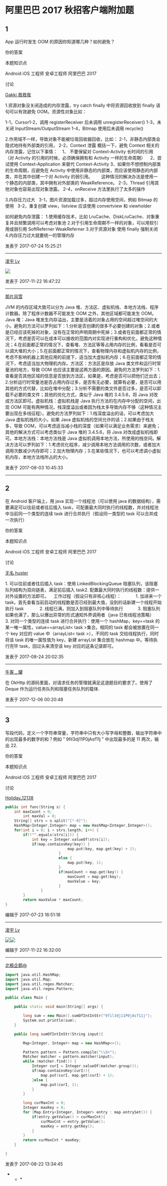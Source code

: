 # 阿里巴巴 2017 秋招客户端附加题

## 1

App 运行时发生 OOM 的原因你知道哪几种？如何避免？

你的答案

本题知识点

Android iOS 工程师 安卓工程师 阿里巴巴 2017

讨论

[Gakki 救救我](https://www.nowcoder.com/profile/1565021)

1.资源对象没关闭造成的内存泄露，try catch finally 中将资源回收放到 finally 语句可以有效避免 OOM。资源性对象比如：

1-1，Cursor1-2，调用 registerReceiver 后未调用 unregisterReceiver()
1-3，未关闭 InputStream/OutputStream
1-4，Bitmap 使用后未调用 recycle()

2.作用域不一样，导致对象不能被垃圾回收器回收，比如：
2-1，非静态内部类会隐式地持有外部类的引用，
2-2，Context 泄露
概括一下，避免 Context 相关的内存泄露，记住以下事情：
   1、 不要保留对 Context-Activity 长时间的引用（对 Activity 的引用的时候，必须确保拥有和 Activity 一样的生命周期）
   2、尝试使用 Context-Application 来替代 Context-Activity 3、如果你不想控制内部类的生命周期，应避免在 Activity 中使用非静态的内部类，而应该使用静态的内部类，并在其中创建一个对 Activity 的弱引用。
      这种情况的解决办法是使用一个静态的内部类，其中拥有对外部类的 WeakReference。
2-3，Thread 引用其他对象也容易出现对象泄露。
2-4，onReceive 方法里执行了太多的操作

3.内存压力过大
  3-1，图片资源加载过多，超过内存使用空间，例如 Bitmap 的使用
  3-2，重复创建 view，listview 应该使用 convertview 和 viewholder

如何避免内存泄露：
1.使用缓存技术，比如 LruCache、DiskLruCache、对象重复并且频繁调用可以考虑对象池
2.对于引用生命周期不一样的对象，可以用软引用或弱引用 SoftReferner WeakReferner
3.对于资源对象 使用 finally 强制关闭
4.内存压力过大就要统一的管理内存

发表于 2017-07-24 15:25:21

* * *

[凌宇 Ly](https://www.nowcoder.com/profile/5226191)

![](img/91c728080e28f03d712835f6e33486da.png)

发表于 2017-11-22 16:47:22

* * *

[那片风雪](https://www.nowcoder.com/profile/1397729)

JVM 的内存区域大致可以分为 Java 堆、方法区、虚拟机栈、本地方法栈、程序计数器。除了程序计数器不可能发生 OOM 之外，其他区域都可能发生 OOM。Java 堆：Java 堆发生内存溢出，主要是活着的对象占用的空间超过堆空间的大小。避免的方法可以罗列如下：1.分析是否创建的很多不必要创建的对象；2.或者是已经应该死掉的对象，没有在正常的声明周期中死掉；3.或者在前面都正常的情况下，考虑是否可以在成本可以接收的范围内对实现进行重构和优化，避免这种情况；4.在前面都正常的情况下，查看堆、方法区等等占用内存的比例，看看是否可以调大堆的大小；5.在前面都正常的情况下，查看物理内存和虚拟机内存的比例，考虑不影响机器上其他应用的前提下，适当加大虚拟机内存；6.在前面都正常的情况下，考虑适当加大物理机内存。方法区：方法区是存放 Java 类文件和运行时常量池的地方，导致 OOM 也应该主要是这两方面的原因。避免的方法罗列如下：1.查看是否其他区域的信息是否放到方法区，如果是，考虑是否可以把他们迁出去；2.分析运行时常量池是否占用内存过多，是否有无必要，就算有必要，是否可以用其他的方式代替，比如在堆中分配；3.分析不需要的类文件是否过多，是否可以卸载不必要的类文件；其他的优化方式，类似于 Java 堆的 3.4.5.6，将 Java 对改成方法区即可。虚拟机栈：虚拟机栈是 Java 执行方法的在内存中分配的空间，出现 OOM 可能有两种情况，栈深度溢出或者因为栈太多导致内存不够（这种情况主要出现在多线征程）。避免的方法罗列如下：1.栈深度溢出的话，可以考虑加大 Java 虚拟机栈的大小，如果 Java 虚拟机栈的空间允许的话；2.如果由于栈太多，导致 OOM，可以考虑适当减小栈的深度（如果可以满足业务需求）来避免；其他的解决方式可以考虑类似于 Java 堆的 3.4.5.6，将 Java 对改成虚拟机栈即可。本地方法栈：本地方法栈是 Java 虚拟机调用本地方法，所使用的栈空间。解决方法可以罗列如下：1.考虑优化程序，减少调用本地方法调用的次数，或者加大调用次数减少内存即可；2.加大物理内存；3.在某些情况下，也可以考虑调小虚拟机内存，本地方法栈所占的大小。

发表于 2017-08-03 10:45:33

* * *

## 2

在 Android 客户端上，用 java 实现一个线程池（可以使用 java 的数据结构），需要满足可以往前或者往后插入 task，可配置最大同时执行的线程数，并对线程池中当前同一个类型的连续 task 进行合并执行（假设同一类型的 task 可以合并成一次执行）

你的答案

本题知识点

Android iOS 工程师 安卓工程师 阿里巴巴 2017

讨论

[无名 huster](https://www.nowcoder.com/profile/7450384)

1. 可以往前或者往后插入 task：使用 LinkedBlockingQueue 阻塞队列，该阻塞队列结构为双向链表，满足前后插入 task2. 配置最大同时执行的线程数：提供一对外设置的方法即可。    工作过程（假设只有非核心线程）：            1\. 加进来一个 task，首先查看当前启动的线程数是否已经到最大值，没到的话新建一个线程开始执行 task
            2\. 线程已满，则加入到阻塞队列中等待执行            3\. 阻塞队列如果也满了，那么以爆出异常的形式通知外界调用者（java 已有线程池策略）  
3. 对同一个类型的连续 task 进行合并执行：使用一个 hashMap，key==task 的某一唯一属性，value==arrayList< task >集合。相同的 task 都会被放置在同一个 key 对应的 value 中（arrayList< task >），不同的 task 交给线程执行，同时将该 task 的唯一属性值为 key，新建 arrayList 集合放在 hashmap 中。等待执行完毕 task，回过头来清空该 key 对应的这条记录即可。

发表于 2017-08-24 20:02:35

* * *

[牛客 _ 罐](https://www.nowcoder.com/profile/4662330)

在 OkHttp 的源码里面，对请求任务的管理就满足这道题目的要求了。使用了 Deque <call>作为运行任务队列和阻塞任务队列的载体.

发表于 2017-12-06 00:20:48

* * *

## 3

写段代码，定义一个字符串常量，字符串中只有大小写字母和整数，输出字符串中的出现最多的数字的和？例如 ” 9fil3dj11P0jAsf11j ” 中出现最多的是 11 两次，输出 22.

你的答案

本题知识点

Android iOS 工程师 安卓工程师 阿里巴巴 2017

讨论

[Holiday_12138](https://www.nowcoder.com/profile/461586)

```cpp
public int func(String s) {
	int maxCount = 0;
        int maxVal = 0;
	String[] strs = s.split("[⁰-9]");
	HashMap<Integer,Integer> map = new HashMap<Integer,Integer>();
	for(int i = 0; i < strs.length; i++) {
		if(!"".equals(strs[i])) {
			int key = Integer.valueOf(strs[i]);
			if(map.containsKey(key)) {
                            map.put(key, map.get(key) + 1);
                        }
                        else {
                            map.put(key, 1);
                        }
                        if(maxCount < map.get(key)) {
                            maxCount = map.get(key);
                            maxValue = key;
                        }
                }
        }
        return maxValue * maxCount;
}
```

编辑于 2017-07-23 16:51:18

* * *

[凌宇 Ly](https://www.nowcoder.com/profile/5226191)

![](img/20dc1d11fcc595dd0b2d13dd6c068fe4.png)![](img/d0ab0b341ba8b06e701c941064e773a0.png)

编辑于 2017-11-22 16:32:00

* * *

[北极企鹅@](https://www.nowcoder.com/profile/530352)

```cpp
import java.util.HashMap;
import java.util.Map;
import java.util.regex.Matcher;
import java.util.regex.Pattern;

public class Main {

	public static void main(String[] args) {

		long sum = new Main().sumOfIntInStr("9fil3dj11P0jAsf11j");
		System.out.println(sum);
	}

	public long sumOfIntInStr(String input){

		Map<Integer, Integer> map = new HashMap<>();

		Pattern pattern = Pattern.compile("\\d+");
		Matcher matcher = pattern.matcher(input);
		while (matcher.find()) {
			Integer curI = Integer.valueOf(matcher.group());
			if(map.containsKey(curI)){
				map.put(curI, map.get(curI) + 1);
			}else {
				map.put(curI, 1);
			}
		}

		long curMaxCnt = 0;
		Integer maxKey = 0;
		for (Map.Entry<Integer, Integer> entry : map.entrySet()) {
			if(entry.getValue() > curMaxCnt){
				curMaxCnt = entry.getValue();
				maxKey = entry.getKey();
			}
		}
		return curMaxCnt * maxKey;
	}

}

```

发表于 2017-08-22 13:34:45

* * *</call>